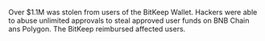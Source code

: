 Over $1.1M was stolen from users of the BitKeep Wallet. Hackers were able to abuse unlimited approvals to steal approved user funds on BNB Chain ans Polygon. The BitKeep reimbursed affected users.
